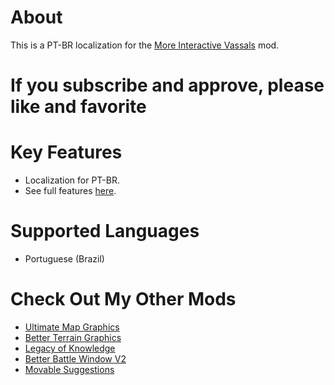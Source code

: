 # About

This is a PT-BR localization for the [More Interactive Vassals](https://steamcommunity.com/sharedfiles/filedetails/?id=2712590542) mod.

# If you subscribe and approve, please like and favorite

# Key Features

- Localization for PT-BR.
- See full features [here](https://steamcommunity.com/sharedfiles/filedetails/?id=2712590542).

# Supported Languages

- Portuguese (Brazil)

# Check Out My Other Mods

- [Ultimate Map Graphics](https://steamcommunity.com/sharedfiles/filedetails/?id=3293659496)
- [Better Terrain Graphics](https://steamcommunity.com/sharedfiles/filedetails/?id=3305519391)
- [Legacy of Knowledge](https://steamcommunity.com/sharedfiles/filedetails/?id=3300642878)
- [Better Battle Window V2](https://steamcommunity.com/sharedfiles/filedetails/?id=3305890494)
- [Movable Suggestions](https://steamcommunity.com/sharedfiles/filedetails/?id=3308667178)
